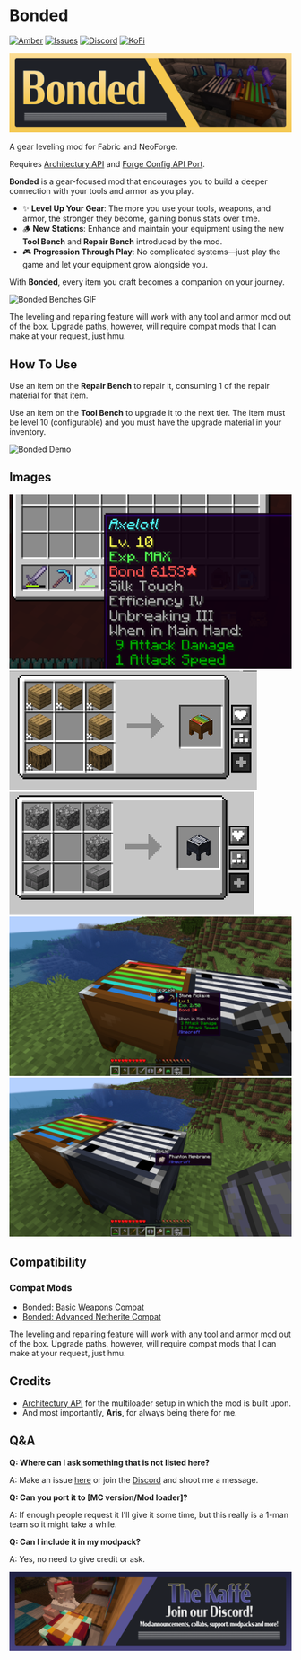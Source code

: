 # Bonded

[![Amber](https://img.shields.io/badge/Amber-iamkaf?style=for-the-badge&label=Requires&color=%23ebb134)](https://modrinth.com/mod/amber) [![Issues](https://img.shields.io/github/issues/iamkaf/mod-issues?style=for-the-badge&color=%23eee)](https://github.com/iamkaf/mod-issues) [![Discord](https://img.shields.io/discord/1207469438719492176?style=for-the-badge&logo=discord&label=DISCORD&color=%235865F2)](https://discord.gg/HV5WgTksaB) [![KoFi](https://img.shields.io/badge/KoFi-iamkaf?style=for-the-badge&logo=kofi&logoColor=%2330d1e3&label=Support%20Me&color=%2330d1e3)](https://ko-fi.com/iamkaffe)

![Bonded](https://raw.githubusercontent.com/iamkaf/modresources/refs/heads/main/pages/bonded/banner.png)

A gear leveling mod for Fabric and NeoForge.

Requires [Architectury API](https://modrinth.com/mod/architectury-api) and [Forge Config API Port](https://modrinth.com/mod/forge-config-api-port).



**Bonded** is a gear-focused mod that encourages you to build a deeper connection with your tools and armor as you play.  

- ✨ **Level Up Your Gear**: The more you use your tools, weapons, and armor, the stronger they become, gaining bonus stats over time.  
- 🪵 **New Stations**: Enhance and maintain your equipment using the new **Tool Bench** and **Repair Bench** introduced by the mod.  
- 🎮 **Progression Through Play**: No complicated systems—just play the game and let your equipment grow alongside you.  

With **Bonded**, every item you craft becomes a companion on your journey.

![Bonded Benches GIF](https://i.imgur.com/mHjZWtm.gif)

The leveling and repairing feature will work with any tool and armor mod out of the box. Upgrade paths, however, will require compat mods that I can make at your request, just hmu.

## How To Use

Use an item on the **Repair Bench** to repair it, consuming 1 of the repair material for that item.

Use an item on the **Tool Bench** to upgrade it to the next tier. The item must be level 10 (configurable) and you must have the upgrade material in your inventory.


![Bonded Demo](https://i.imgur.com/bwwnunt.gif)

## Images

![Tool Bench recipe](https://raw.githubusercontent.com/iamkaf/modresources/refs/heads/main/pages/bonded/screenshot1.png)
![Tool Bench recipe](https://raw.githubusercontent.com/iamkaf/modresources/refs/heads/main/pages/bonded/screenshot2.png)
![Repair Bench recipe](https://raw.githubusercontent.com/iamkaf/modresources/refs/heads/main/pages/bonded/screenshot3.png)
![Tool Bench Overlay](https://raw.githubusercontent.com/iamkaf/modresources/refs/heads/main/pages/bonded/screenshot5.png)
![Repair Bench Overlay](https://raw.githubusercontent.com/iamkaf/modresources/refs/heads/main/pages/bonded/screenshot6.png)

## Compatibility

### Compat Mods

- [Bonded: Basic Weapons Compat](https://modrinth.com/mod/bonded-basic-weapons-compat)
- [Bonded: Advanced Netherite Compat](https://modrinth.com/mod/bonded-advanced-netherite-compat)

The leveling and repairing feature will work with any tool and armor mod out of the box. Upgrade paths, however, will require compat mods that I can make at your request, just hmu.

## Credits

- [Architectury API](https://modrinth.com/mod/architectury-api) for the multiloader setup in which the mod is built upon.
- And most importantly, **Aris**, for always being there for me.

## Q&A

**Q: Where can I ask something that is not listed here?**

A: Make an issue [here](https://github.com/iamkaf/mod-issues) or join the [Discord](https://discord.gg/HV5WgTksaB) and shoot me a message.


**Q: Can you port it to [MC version/Mod loader]?**

A: If enough people request it I'll give it some time, but this really is a 1-man team so it might take a while.


**Q: Can I include it in my modpack?**

A: Yes, no need to give credit or ask.

[![Join our Discord](https://raw.githubusercontent.com/iamkaf/modresources/refs/heads/main/pages/common/discord.png)](https://discord.gg/HV5WgTksaB)


